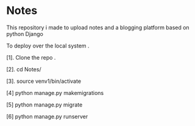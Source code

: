 # Notes
This repository i made to upload notes and a blogging platform based on python Django

To deploy over the local system .

[1]. Clone the repo .

[2]. cd Notes/

[3]. source venv1/bin/activate

[4] python manage.py makemigrations

[5] python manage.py migrate

[6] python manage.py runserver
